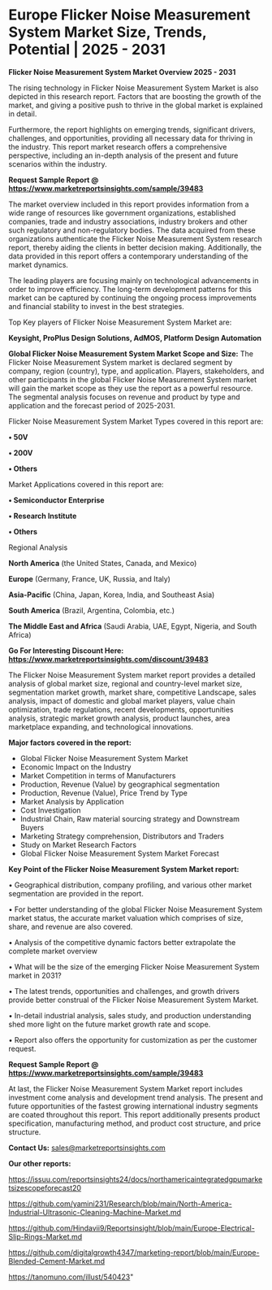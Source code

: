 # Europe Flicker Noise Measurement System Market Size, Trends, Potential | 2025 - 2031

<Strong> Flicker Noise Measurement System Market Overview 2025 - 2031</strong>

The rising technology in Flicker Noise Measurement System Market is also depicted in this research report. Factors that are boosting the growth of the market, and giving a positive push to thrive in the global market is explained in detail.

Furthermore, the report highlights on emerging trends, significant drivers, challenges, and opportunities, providing all necessary data for thriving in the industry. This report market research offers a comprehensive perspective, including an in-depth analysis of the present and future scenarios within the industry.

<strong>Request Sample Report @ <a href=https://www.marketreportsinsights.com/sample/39483>https://www.marketreportsinsights.com/sample/39483</a></strong>

The market overview included in this report provides information from a wide range of resources like government organizations, established companies, trade and industry associations, industry brokers and other such regulatory and non-regulatory bodies. The data acquired from these organizations authenticate the Flicker Noise Measurement System research report, thereby aiding the clients in better decision making. Additionally, the data provided in this report offers a contemporary understanding of the market dynamics.

The leading players are focusing mainly on technological advancements in order to improve efficiency. The long-term development patterns for this market can be captured by continuing the ongoing process improvements and financial stability to invest in the best strategies.

Top Key players of Flicker Noise Measurement System Market are:

<strong>Keysight, ProPlus Design Solutions, AdMOS, Platform Design Automation</strong>

<strong><b>Global Flicker Noise Measurement System Market Scope and Size:</b></strong>
The Flicker Noise Measurement System market is declared segment by company, region (country), type, and application. Players, stakeholders, and other participants in the global Flicker Noise Measurement System market will gain the market scope as they use the report as a powerful resource. The segmental analysis focuses on revenue and product by type and application and the forecast period of 2025-2031.

Flicker Noise Measurement System Market Types covered in this report are:

<strong>•  50V

•  200V

•  Others</strong>

Market Applications covered in this report are:

<strong>•  Semiconductor Enterprise

•  Research Institute

•  Others</strong> 

Regional Analysis

<strong>North America</strong> (the United States, Canada, and Mexico)

<strong>Europe</strong> (Germany, France, UK, Russia, and Italy)

<strong>Asia-Pacific</strong> (China, Japan, Korea, India, and Southeast Asia)

<strong>South America</strong> (Brazil, Argentina, Colombia, etc.)

<strong>The Middle East and Africa</strong> (Saudi Arabia, UAE, Egypt, Nigeria, and South Africa)

<strong>Go For Interesting Discount Here: <a href=https://www.marketreportsinsights.com/discount/39483>https://www.marketreportsinsights.com/discount/39483</a></strong>

The Flicker Noise Measurement System market report provides a detailed analysis of global market size, regional and country-level market size, segmentation market growth, market share, competitive Landscape, sales analysis, impact of domestic and global market players, value chain optimization, trade regulations, recent developments, opportunities analysis, strategic market growth analysis, product launches, area marketplace expanding, and technological innovations.

<strong><b>Major factors covered in the report:</b></strong>
<ul>
  <li>Global Flicker Noise Measurement System Market </li>
  <li>Economic Impact on the Industry</li>
  <li>Market Competition in terms of Manufacturers</li>
  <li>Production, Revenue (Value) by geographical segmentation</li>
  <li>Production, Revenue (Value), Price Trend by Type</li>
  <li>Market Analysis by Application</li>
  <li>Cost Investigation</li>
  <li>Industrial Chain, Raw material sourcing strategy and Downstream Buyers</li>
  <li>Marketing Strategy comprehension, Distributors and Traders</li>
  <li>Study on Market Research Factors</li>
  <li>Global Flicker Noise Measurement System Market Forecast</li>
</ul>

<strong><b>Key Point of the Flicker Noise Measurement System Market report:</b></strong>

• Geographical distribution, company profiling, and various other market segmentation are provided in the report.

• For better understanding of the global Flicker Noise Measurement System market status, the accurate market valuation which comprises of size, share, and revenue are also covered.

• Analysis of the competitive dynamic factors better extrapolate the complete market overview

• What will be the size of the emerging Flicker Noise Measurement System market in 2031?

• The latest trends, opportunities and challenges, and growth drivers provide better construal of the Flicker Noise Measurement System Market.

• In-detail industrial analysis, sales study, and production understanding shed more light on the future market growth rate and scope.

• Report also offers the opportunity for customization as per the customer request.

<strong>Request Sample Report @ <a href=https://www.marketreportsinsights.com/sample/39483>https://www.marketreportsinsights.com/sample/39483</a></strong>

At last, the Flicker Noise Measurement System Market report includes investment come analysis and development trend analysis. The present and future opportunities of the fastest growing international industry segments are coated throughout this report. This report additionally presents product specification, manufacturing method, and product cost structure, and price structure.

<strong>Contact Us:</strong>
sales@marketreportsinsights.com

<strong>Our other reports:</strong>

<a href=https://issuu.com/reportsinsights24/docs/northamericaintegratedgpumarketsizescopeforecast20>https://issuu.com/reportsinsights24/docs/northamericaintegratedgpumarketsizescopeforecast20</a>

<a href=https://github.com/yamini231/Research/blob/main/North-America-Industrial-Ultrasonic-Cleaning-Machine-Market.md>https://github.com/yamini231/Research/blob/main/North-America-Industrial-Ultrasonic-Cleaning-Machine-Market.md</a>

<a href=https://github.com/Hindavii9/Reportsinsight/blob/main/Europe-Electrical-Slip-Rings-Market.md>https://github.com/Hindavii9/Reportsinsight/blob/main/Europe-Electrical-Slip-Rings-Market.md</a>

<a href=https://github.com/digitalgrowth4347/marketing-report/blob/main/Europe-Blended-Cement-Market.md>https://github.com/digitalgrowth4347/marketing-report/blob/main/Europe-Blended-Cement-Market.md</a>

<a href=https://tanomuno.com/illust/540423>https://tanomuno.com/illust/540423</a>"
